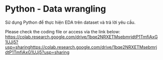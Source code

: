 # Python - Data wrangling
Sử dụng Python để thực hiện EDA trên dataset và trả lời yêu cầu.

Please check the coding file or access via the link below:  
https://colab.research.google.com/drive/1bqe2NRXETMsebmrjdtP1TmfiAxG1UJj5?usp=sharinghttps://colab.research.google.com/drive/1bqe2NRXETMsebmrjdtP1TmfiAxG1UJj5?usp=sharing

